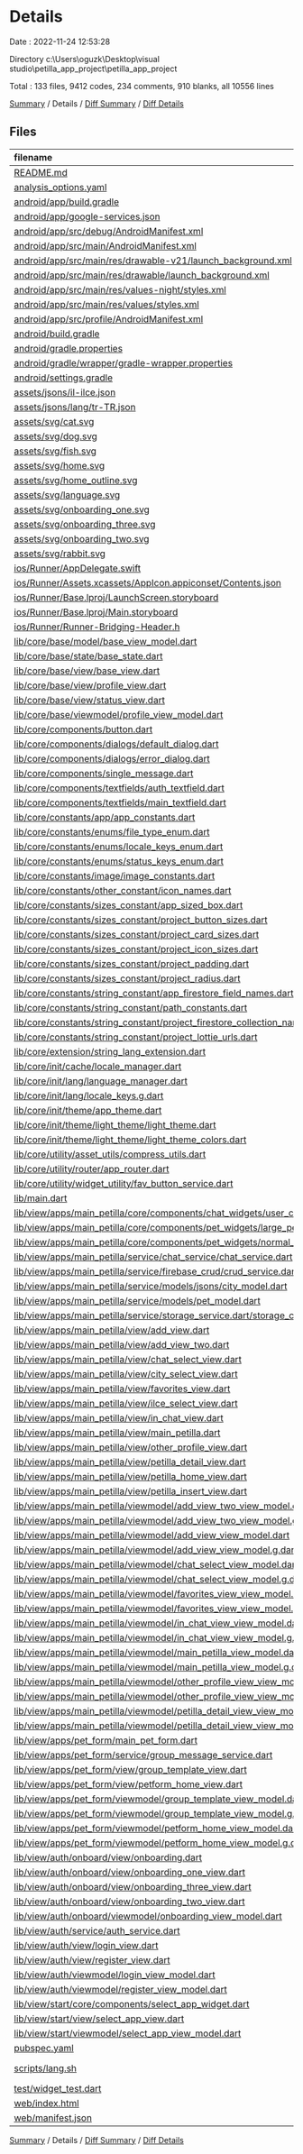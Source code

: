 # Details

Date : 2022-11-24 12:53:28

Directory c:\\Users\\oguzk\\Desktop\\visual studio\\petilla_app_project\\petilla_app_project

Total : 133 files,  9412 codes, 234 comments, 910 blanks, all 10556 lines

[Summary](results.md) / Details / [Diff Summary](diff.md) / [Diff Details](diff-details.md)

## Files
| filename | language | code | comment | blank | total |
| :--- | :--- | ---: | ---: | ---: | ---: |
| [README.md](/README.md) | Markdown | 20 | 0 | 17 | 37 |
| [analysis_options.yaml](/analysis_options.yaml) | YAML | 3 | 23 | 4 | 30 |
| [android/app/build.gradle](/android/app/build.gradle) | Groovy | 55 | 5 | 13 | 73 |
| [android/app/google-services.json](/android/app/google-services.json) | JSON | 39 | 0 | 0 | 39 |
| [android/app/src/debug/AndroidManifest.xml](/android/app/src/debug/AndroidManifest.xml) | XML | 4 | 4 | 1 | 9 |
| [android/app/src/main/AndroidManifest.xml](/android/app/src/main/AndroidManifest.xml) | XML | 42 | 9 | 1 | 52 |
| [android/app/src/main/res/drawable-v21/launch_background.xml](/android/app/src/main/res/drawable-v21/launch_background.xml) | XML | 4 | 7 | 2 | 13 |
| [android/app/src/main/res/drawable/launch_background.xml](/android/app/src/main/res/drawable/launch_background.xml) | XML | 4 | 7 | 2 | 13 |
| [android/app/src/main/res/values-night/styles.xml](/android/app/src/main/res/values-night/styles.xml) | XML | 9 | 9 | 1 | 19 |
| [android/app/src/main/res/values/styles.xml](/android/app/src/main/res/values/styles.xml) | XML | 9 | 9 | 1 | 19 |
| [android/app/src/profile/AndroidManifest.xml](/android/app/src/profile/AndroidManifest.xml) | XML | 4 | 4 | 1 | 9 |
| [android/build.gradle](/android/build.gradle) | Groovy | 28 | 0 | 5 | 33 |
| [android/gradle.properties](/android/gradle.properties) | Properties | 3 | 0 | 1 | 4 |
| [android/gradle/wrapper/gradle-wrapper.properties](/android/gradle/wrapper/gradle-wrapper.properties) | Properties | 5 | 1 | 1 | 7 |
| [android/settings.gradle](/android/settings.gradle) | Groovy | 8 | 0 | 4 | 12 |
| [assets/jsons/il-ilce.json](/assets/jsons/il-ilce.json) | JSON | 3,401 | 0 | 3 | 3,404 |
| [assets/jsons/lang/tr-TR.json](/assets/jsons/lang/tr-TR.json) | JSON | 75 | 0 | 0 | 75 |
| [assets/svg/cat.svg](/assets/svg/cat.svg) | XML | 17 | 0 | 1 | 18 |
| [assets/svg/dog.svg](/assets/svg/dog.svg) | XML | 22 | 1 | 1 | 24 |
| [assets/svg/fish.svg](/assets/svg/fish.svg) | XML | 70 | 1 | 1 | 72 |
| [assets/svg/home.svg](/assets/svg/home.svg) | XML | 1 | 0 | 0 | 1 |
| [assets/svg/home_outline.svg](/assets/svg/home_outline.svg) | XML | 1 | 0 | 0 | 1 |
| [assets/svg/language.svg](/assets/svg/language.svg) | XML | 1 | 0 | 0 | 1 |
| [assets/svg/onboarding_one.svg](/assets/svg/onboarding_one.svg) | XML | 1 | 0 | 0 | 1 |
| [assets/svg/onboarding_three.svg](/assets/svg/onboarding_three.svg) | XML | 1 | 0 | 0 | 1 |
| [assets/svg/onboarding_two.svg](/assets/svg/onboarding_two.svg) | XML | 1 | 0 | 0 | 1 |
| [assets/svg/rabbit.svg](/assets/svg/rabbit.svg) | XML | 70 | 1 | 1 | 72 |
| [ios/Runner/AppDelegate.swift](/ios/Runner/AppDelegate.swift) | Swift | 12 | 0 | 2 | 14 |
| [ios/Runner/Assets.xcassets/AppIcon.appiconset/Contents.json](/ios/Runner/Assets.xcassets/AppIcon.appiconset/Contents.json) | JSON | 1 | 0 | 0 | 1 |
| [ios/Runner/Base.lproj/LaunchScreen.storyboard](/ios/Runner/Base.lproj/LaunchScreen.storyboard) | XML | 36 | 1 | 1 | 38 |
| [ios/Runner/Base.lproj/Main.storyboard](/ios/Runner/Base.lproj/Main.storyboard) | XML | 25 | 1 | 1 | 27 |
| [ios/Runner/Runner-Bridging-Header.h](/ios/Runner/Runner-Bridging-Header.h) | C++ | 1 | 0 | 1 | 2 |
| [lib/core/base/model/base_view_model.dart](/lib/core/base/model/base_view_model.dart) | Dart | 6 | 0 | 3 | 9 |
| [lib/core/base/state/base_state.dart](/lib/core/base/state/base_state.dart) | Dart | 6 | 0 | 2 | 8 |
| [lib/core/base/view/base_view.dart](/lib/core/base/view/base_view.dart) | Dart | 35 | 1 | 9 | 45 |
| [lib/core/base/view/profile_view.dart](/lib/core/base/view/profile_view.dart) | Dart | 114 | 0 | 14 | 128 |
| [lib/core/base/view/status_view.dart](/lib/core/base/view/status_view.dart) | Dart | 31 | 0 | 5 | 36 |
| [lib/core/base/viewmodel/profile_view_model.dart](/lib/core/base/viewmodel/profile_view_model.dart) | Dart | 16 | 0 | 2 | 18 |
| [lib/core/components/button.dart](/lib/core/components/button.dart) | Dart | 45 | 0 | 6 | 51 |
| [lib/core/components/dialogs/default_dialog.dart](/lib/core/components/dialogs/default_dialog.dart) | Dart | 14 | 0 | 2 | 16 |
| [lib/core/components/dialogs/error_dialog.dart](/lib/core/components/dialogs/error_dialog.dart) | Dart | 19 | 0 | 3 | 22 |
| [lib/core/components/single_message.dart](/lib/core/components/single_message.dart) | Dart | 36 | 0 | 5 | 41 |
| [lib/core/components/textfields/auth_textfield.dart](/lib/core/components/textfields/auth_textfield.dart) | Dart | 77 | 0 | 9 | 86 |
| [lib/core/components/textfields/main_textfield.dart](/lib/core/components/textfields/main_textfield.dart) | Dart | 62 | 0 | 4 | 66 |
| [lib/core/constants/app/app_constants.dart](/lib/core/constants/app/app_constants.dart) | Dart | 3 | 1 | 2 | 6 |
| [lib/core/constants/enums/file_type_enum.dart](/lib/core/constants/enums/file_type_enum.dart) | Dart | 11 | 1 | 2 | 14 |
| [lib/core/constants/enums/locale_keys_enum.dart](/lib/core/constants/enums/locale_keys_enum.dart) | Dart | 1 | 1 | 2 | 4 |
| [lib/core/constants/enums/status_keys_enum.dart](/lib/core/constants/enums/status_keys_enum.dart) | Dart | 6 | 1 | 2 | 9 |
| [lib/core/constants/image/image_constants.dart](/lib/core/constants/image/image_constants.dart) | Dart | 19 | 0 | 4 | 23 |
| [lib/core/constants/other_constant/icon_names.dart](/lib/core/constants/other_constant/icon_names.dart) | Dart | 28 | 0 | 2 | 30 |
| [lib/core/constants/sizes_constant/app_sized_box.dart](/lib/core/constants/sizes_constant/app_sized_box.dart) | Dart | 7 | 0 | 2 | 9 |
| [lib/core/constants/sizes_constant/project_button_sizes.dart](/lib/core/constants/sizes_constant/project_button_sizes.dart) | Dart | 4 | 0 | 1 | 5 |
| [lib/core/constants/sizes_constant/project_card_sizes.dart](/lib/core/constants/sizes_constant/project_card_sizes.dart) | Dart | 8 | 0 | 1 | 9 |
| [lib/core/constants/sizes_constant/project_icon_sizes.dart](/lib/core/constants/sizes_constant/project_icon_sizes.dart) | Dart | 5 | 0 | 1 | 6 |
| [lib/core/constants/sizes_constant/project_padding.dart](/lib/core/constants/sizes_constant/project_padding.dart) | Dart | 9 | 0 | 2 | 11 |
| [lib/core/constants/sizes_constant/project_radius.dart](/lib/core/constants/sizes_constant/project_radius.dart) | Dart | 6 | 0 | 2 | 8 |
| [lib/core/constants/string_constant/app_firestore_field_names.dart](/lib/core/constants/string_constant/app_firestore_field_names.dart) | Dart | 27 | 0 | 1 | 28 |
| [lib/core/constants/string_constant/path_constants.dart](/lib/core/constants/string_constant/path_constants.dart) | Dart | 3 | 0 | 1 | 4 |
| [lib/core/constants/string_constant/project_firestore_collection_names.dart](/lib/core/constants/string_constant/project_firestore_collection_names.dart) | Dart | 6 | 2 | 2 | 10 |
| [lib/core/constants/string_constant/project_lottie_urls.dart](/lib/core/constants/string_constant/project_lottie_urls.dart) | Dart | 8 | 0 | 1 | 9 |
| [lib/core/extension/string_lang_extension.dart](/lib/core/extension/string_lang_extension.dart) | Dart | 4 | 0 | 2 | 6 |
| [lib/core/init/cache/locale_manager.dart](/lib/core/init/cache/locale_manager.dart) | Dart | 19 | 1 | 6 | 26 |
| [lib/core/init/lang/language_manager.dart](/lib/core/init/lang/language_manager.dart) | Dart | 11 | 0 | 5 | 16 |
| [lib/core/init/lang/locale_keys.g.dart](/lib/core/init/lang/locale_keys.g.dart) | Dart | 75 | 1 | 2 | 78 |
| [lib/core/init/theme/app_theme.dart](/lib/core/init/theme/app_theme.dart) | Dart | 4 | 0 | 2 | 6 |
| [lib/core/init/theme/light_theme/light_theme.dart](/lib/core/init/theme/light_theme/light_theme.dart) | Dart | 60 | 6 | 12 | 78 |
| [lib/core/init/theme/light_theme/light_theme_colors.dart](/lib/core/init/theme/light_theme/light_theme_colors.dart) | Dart | 14 | 0 | 2 | 16 |
| [lib/core/utility/asset_utils/compress_utils.dart](/lib/core/utility/asset_utils/compress_utils.dart) | Dart | 40 | 1 | 9 | 50 |
| [lib/core/utility/router/app_router.dart](/lib/core/utility/router/app_router.dart) | Dart | 0 | 0 | 2 | 2 |
| [lib/core/utility/widget_utility/fav_button_service.dart](/lib/core/utility/widget_utility/fav_button_service.dart) | Dart | 44 | 0 | 5 | 49 |
| [lib/main.dart](/lib/main.dart) | Dart | 59 | 0 | 8 | 67 |
| [lib/view/apps/main_petilla/core/components/chat_widgets/user_chat.dart](/lib/view/apps/main_petilla/core/components/chat_widgets/user_chat.dart) | Dart | 44 | 1 | 6 | 51 |
| [lib/view/apps/main_petilla/core/components/pet_widgets/large_pet_widget.dart](/lib/view/apps/main_petilla/core/components/pet_widgets/large_pet_widget.dart) | Dart | 198 | 1 | 23 | 222 |
| [lib/view/apps/main_petilla/core/components/pet_widgets/normal_pet_widget.dart](/lib/view/apps/main_petilla/core/components/pet_widgets/normal_pet_widget.dart) | Dart | 169 | 1 | 21 | 191 |
| [lib/view/apps/main_petilla/service/chat_service/chat_service.dart](/lib/view/apps/main_petilla/service/chat_service/chat_service.dart) | Dart | 67 | 0 | 4 | 71 |
| [lib/view/apps/main_petilla/service/firebase_crud/crud_service.dart](/lib/view/apps/main_petilla/service/firebase_crud/crud_service.dart) | Dart | 36 | 1 | 4 | 41 |
| [lib/view/apps/main_petilla/service/models/jsons/city_model.dart](/lib/view/apps/main_petilla/service/models/jsons/city_model.dart) | Dart | 36 | 0 | 10 | 46 |
| [lib/view/apps/main_petilla/service/models/pet_model.dart](/lib/view/apps/main_petilla/service/models/pet_model.dart) | Dart | 32 | 0 | 2 | 34 |
| [lib/view/apps/main_petilla/service/storage_service.dart/storage_crud.dart](/lib/view/apps/main_petilla/service/storage_service.dart/storage_crud.dart) | Dart | 21 | 0 | 5 | 26 |
| [lib/view/apps/main_petilla/view/add_view.dart](/lib/view/apps/main_petilla/view/add_view.dart) | Dart | 241 | 6 | 24 | 271 |
| [lib/view/apps/main_petilla/view/add_view_two.dart](/lib/view/apps/main_petilla/view/add_view_two.dart) | Dart | 352 | 1 | 42 | 395 |
| [lib/view/apps/main_petilla/view/chat_select_view.dart](/lib/view/apps/main_petilla/view/chat_select_view.dart) | Dart | 87 | 1 | 15 | 103 |
| [lib/view/apps/main_petilla/view/city_select_view.dart](/lib/view/apps/main_petilla/view/city_select_view.dart) | Dart | 29 | 1 | 4 | 34 |
| [lib/view/apps/main_petilla/view/favorites_view.dart](/lib/view/apps/main_petilla/view/favorites_view.dart) | Dart | 112 | 1 | 18 | 131 |
| [lib/view/apps/main_petilla/view/ilce_select_view.dart](/lib/view/apps/main_petilla/view/ilce_select_view.dart) | Dart | 33 | 1 | 8 | 42 |
| [lib/view/apps/main_petilla/view/in_chat_view.dart](/lib/view/apps/main_petilla/view/in_chat_view.dart) | Dart | 182 | 0 | 20 | 202 |
| [lib/view/apps/main_petilla/view/main_petilla.dart](/lib/view/apps/main_petilla/view/main_petilla.dart) | Dart | 89 | 0 | 15 | 104 |
| [lib/view/apps/main_petilla/view/other_profile_view.dart](/lib/view/apps/main_petilla/view/other_profile_view.dart) | Dart | 93 | 1 | 15 | 109 |
| [lib/view/apps/main_petilla/view/petilla_detail_view.dart](/lib/view/apps/main_petilla/view/petilla_detail_view.dart) | Dart | 197 | 0 | 27 | 224 |
| [lib/view/apps/main_petilla/view/petilla_home_view.dart](/lib/view/apps/main_petilla/view/petilla_home_view.dart) | Dart | 390 | 0 | 34 | 424 |
| [lib/view/apps/main_petilla/view/petilla_insert_view.dart](/lib/view/apps/main_petilla/view/petilla_insert_view.dart) | Dart | 101 | 0 | 15 | 116 |
| [lib/view/apps/main_petilla/viewmodel/add_view_two_view_model.dart](/lib/view/apps/main_petilla/viewmodel/add_view_two_view_model.dart) | Dart | 65 | 1 | 7 | 73 |
| [lib/view/apps/main_petilla/viewmodel/add_view_two_view_model.g.dart](/lib/view/apps/main_petilla/viewmodel/add_view_two_view_model.g.dart) | Dart | 44 | 5 | 8 | 57 |
| [lib/view/apps/main_petilla/viewmodel/add_view_view_model.dart](/lib/view/apps/main_petilla/viewmodel/add_view_view_model.dart) | Dart | 51 | 1 | 13 | 65 |
| [lib/view/apps/main_petilla/viewmodel/add_view_view_model.g.dart](/lib/view/apps/main_petilla/viewmodel/add_view_view_model.g.dart) | Dart | 61 | 5 | 17 | 83 |
| [lib/view/apps/main_petilla/viewmodel/chat_select_view_model.dart](/lib/view/apps/main_petilla/viewmodel/chat_select_view_model.dart) | Dart | 51 | 1 | 8 | 60 |
| [lib/view/apps/main_petilla/viewmodel/chat_select_view_model.g.dart](/lib/view/apps/main_petilla/viewmodel/chat_select_view_model.g.dart) | Dart | 38 | 5 | 9 | 52 |
| [lib/view/apps/main_petilla/viewmodel/favorites_view_view_model.dart](/lib/view/apps/main_petilla/viewmodel/favorites_view_view_model.dart) | Dart | 30 | 1 | 11 | 42 |
| [lib/view/apps/main_petilla/viewmodel/favorites_view_view_model.g.dart](/lib/view/apps/main_petilla/viewmodel/favorites_view_view_model.g.dart) | Dart | 56 | 5 | 16 | 77 |
| [lib/view/apps/main_petilla/viewmodel/in_chat_view_view_model.dart](/lib/view/apps/main_petilla/viewmodel/in_chat_view_view_model.dart) | Dart | 36 | 1 | 7 | 44 |
| [lib/view/apps/main_petilla/viewmodel/in_chat_view_view_model.g.dart](/lib/view/apps/main_petilla/viewmodel/in_chat_view_view_model.g.dart) | Dart | 28 | 5 | 8 | 41 |
| [lib/view/apps/main_petilla/viewmodel/main_petilla_view_model.dart](/lib/view/apps/main_petilla/viewmodel/main_petilla_view_model.dart) | Dart | 13 | 1 | 6 | 20 |
| [lib/view/apps/main_petilla/viewmodel/main_petilla_view_model.g.dart](/lib/view/apps/main_petilla/viewmodel/main_petilla_view_model.g.dart) | Dart | 8 | 5 | 6 | 19 |
| [lib/view/apps/main_petilla/viewmodel/other_profile_view_view_model.dart](/lib/view/apps/main_petilla/viewmodel/other_profile_view_view_model.dart) | Dart | 13 | 1 | 6 | 20 |
| [lib/view/apps/main_petilla/viewmodel/other_profile_view_view_model.g.dart](/lib/view/apps/main_petilla/viewmodel/other_profile_view_view_model.g.dart) | Dart | 8 | 5 | 6 | 19 |
| [lib/view/apps/main_petilla/viewmodel/petilla_detail_view_view_model.dart](/lib/view/apps/main_petilla/viewmodel/petilla_detail_view_view_model.dart) | Dart | 49 | 1 | 12 | 62 |
| [lib/view/apps/main_petilla/viewmodel/petilla_detail_view_view_model.g.dart](/lib/view/apps/main_petilla/viewmodel/petilla_detail_view_view_model.g.dart) | Dart | 60 | 5 | 18 | 83 |
| [lib/view/apps/pet_form/main_pet_form.dart](/lib/view/apps/pet_form/main_pet_form.dart) | Dart | 9 | 0 | 3 | 12 |
| [lib/view/apps/pet_form/service/group_message_service.dart](/lib/view/apps/pet_form/service/group_message_service.dart) | Dart | 17 | 0 | 2 | 19 |
| [lib/view/apps/pet_form/view/group_template_view.dart](/lib/view/apps/pet_form/view/group_template_view.dart) | Dart | 183 | 0 | 23 | 206 |
| [lib/view/apps/pet_form/view/petform_home_view.dart](/lib/view/apps/pet_form/view/petform_home_view.dart) | Dart | 139 | 1 | 18 | 158 |
| [lib/view/apps/pet_form/viewmodel/group_template_view_model.dart](/lib/view/apps/pet_form/viewmodel/group_template_view_model.dart) | Dart | 27 | 1 | 8 | 36 |
| [lib/view/apps/pet_form/viewmodel/group_template_view_model.g.dart](/lib/view/apps/pet_form/viewmodel/group_template_view_model.g.dart) | Dart | 30 | 5 | 9 | 44 |
| [lib/view/apps/pet_form/viewmodel/petform_home_view_model.dart](/lib/view/apps/pet_form/viewmodel/petform_home_view_model.dart) | Dart | 34 | 0 | 6 | 40 |
| [lib/view/apps/pet_form/viewmodel/petform_home_view_model.g.dart](/lib/view/apps/pet_form/viewmodel/petform_home_view_model.g.dart) | Dart | 22 | 5 | 8 | 35 |
| [lib/view/auth/onboard/view/onboarding.dart](/lib/view/auth/onboard/view/onboarding.dart) | Dart | 137 | 3 | 20 | 160 |
| [lib/view/auth/onboard/view/onboarding_one_view.dart](/lib/view/auth/onboard/view/onboarding_one_view.dart) | Dart | 40 | 1 | 6 | 47 |
| [lib/view/auth/onboard/view/onboarding_three_view.dart](/lib/view/auth/onboard/view/onboarding_three_view.dart) | Dart | 40 | 1 | 7 | 48 |
| [lib/view/auth/onboard/view/onboarding_two_view.dart](/lib/view/auth/onboard/view/onboarding_two_view.dart) | Dart | 40 | 1 | 7 | 48 |
| [lib/view/auth/onboard/viewmodel/onboarding_view_model.dart](/lib/view/auth/onboard/viewmodel/onboarding_view_model.dart) | Dart | 14 | 0 | 2 | 16 |
| [lib/view/auth/service/auth_service.dart](/lib/view/auth/service/auth_service.dart) | Dart | 40 | 0 | 6 | 46 |
| [lib/view/auth/view/login_view.dart](/lib/view/auth/view/login_view.dart) | Dart | 126 | 1 | 17 | 144 |
| [lib/view/auth/view/register_view.dart](/lib/view/auth/view/register_view.dart) | Dart | 137 | 1 | 20 | 158 |
| [lib/view/auth/viewmodel/login_view_model.dart](/lib/view/auth/viewmodel/login_view_model.dart) | Dart | 22 | 0 | 2 | 24 |
| [lib/view/auth/viewmodel/register_view_model.dart](/lib/view/auth/viewmodel/register_view_model.dart) | Dart | 23 | 0 | 2 | 25 |
| [lib/view/start/core/components/select_app_widget.dart](/lib/view/start/core/components/select_app_widget.dart) | Dart | 60 | 0 | 7 | 67 |
| [lib/view/start/view/select_app_view.dart](/lib/view/start/view/select_app_view.dart) | Dart | 105 | 0 | 13 | 118 |
| [lib/view/start/viewmodel/select_app_view_model.dart](/lib/view/start/viewmodel/select_app_view_model.dart) | Dart | 0 | 0 | 2 | 2 |
| [pubspec.yaml](/pubspec.yaml) | YAML | 47 | 24 | 25 | 96 |
| [scripts/lang.sh](/scripts/lang.sh) | Shell Script | 1 | 0 | 1 | 2 |
| [test/widget_test.dart](/test/widget_test.dart) | Dart | 12 | 11 | 6 | 29 |
| [web/index.html](/web/index.html) | HTML | 37 | 16 | 6 | 59 |
| [web/manifest.json](/web/manifest.json) | JSON | 35 | 0 | 1 | 36 |

[Summary](results.md) / Details / [Diff Summary](diff.md) / [Diff Details](diff-details.md)